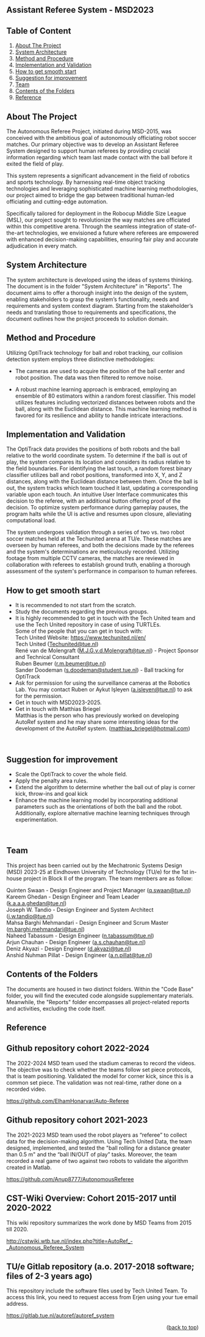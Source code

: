 <div id="top"></div>
<!--
README to be edited according to the need.
-->

<!--
## Assistant Referee System - MSD2023
<!--MSD_2023 Autonomous Referee Project-->
Assistant Referee System - MSD2023
----------------------------------

## Table of Content

1. [About The Project](#about-the-project)
2. [System Architecture](#system-architecture)
3. [Method and Procedure](#method-and-procedure)
4. [Implementation and Validation](#implementation-and-validation)
5. [How to get smooth start](#how-to-get-smooth-start)
6. [Suggestion for improvement](#suggestion-for-improvement)
7. [Team](#team)
8. [Contents of the Folders](#contents-of-the-folders)
9. [Reference](#Reference)
<!--2. [Scope of the Project](#scope-of-the-project)
4. [Feasibility Studies](#feasibility-studies)-->

<!-- ABOUT THE PROJECT -->
## About The Project

<!--The Autonomous Referee Project started with MSD-2015 with aim of autonomously refereeing a robot soccer match. The Assistant Referee System we developed will be assisting the referee informing which team touched the ball the last time before the ball went out of play. The project will be assisting the referees in officiating the Robocup Middle Size League (MSL) using real-time object tracking technologies and machine learning methodologies. 
-->
The Autonomous Referee Project, initiated during MSD-2015, was conceived with the ambitious goal of autonomously officiating robot soccer matches. Our primary objective was to develop an Assistant Referee System designed to support human referees by providing crucial information regarding which team last made contact with the ball before it exited the field of play.

This system represents a significant advancement in the field of robotics and sports technology. By harnessing real-time object tracking technologies and leveraging sophisticated machine learning methodologies, our project aimed to bridge the gap between traditional human-led officiating and cutting-edge automation.

Specifically tailored for deployment in the Robocup Middle Size League (MSL), our project sought to revolutionize the way matches are officiated within this competitive arena. Through the seamless integration of state-of-the-art technologies, we envisioned a future where referees are empowered with enhanced decision-making capabilities, ensuring fair play and accurate adjudication in every match.


<!-- Scope of the project 
## Scope of the Project 

a
d
d

T
h
i
n
g
s

h
e
r
e

-->

<!-- System Architecture -->
## System Architecture

The system architecture is developed using the ideas of systems thinking. The document is in the folder "System Architecture" in "Reports". The document aims to offer a thorough insight into the design of the system, enabling stakeholders to grasp the system’s functionality, needs and requirements and system context diagram. Starting from the stakeholder’s needs and translating those to requirements and specifications, the document outlines how the project proceeds to solution domain.

<!-- Feasibility Analysis 
## Feasibility Studies

a
d
d

T
h
i
n
g
s

h
e
r
e
-->
<!-- Method and procedure -->
## Method and Procedure
Utilizing OptiTrack technology for ball and robot tracking, our collision detection system employs three distinctive methodologies: 

- The cameras are used to acquire the position of the ball center and robot position. The data was then filtered to remove noise.  

- A robust machine learning approach is embraced, employing an ensemble of 80 estimators within a random forest classifier. This model utilizes features including vectorized distances between robots and the ball, along with the Euclidean distance. This machine learning method is favored for its resilience and ability to handle intricate interactions. 


<!-- Implementation and Validation -->
## Implementation and Validation
The OptiTrack data provides the positions of both robots and the ball relative to the world coordinate system. To determine if the ball is out of play, the system compares its location and considers its radius relative to the field boundaries. For identifying the last touch, a random forest binary classifier utilizes ball and robot positions, transformed into X, Y, and Z distances, along with the Euclidean distance between them. Once the ball is out, the system tracks which team touched it last, updating a corresponding variable upon each touch. An intuitive User Interface communicates this decision to the referee, with an additional button offering proof of the decision. To optimize system performance during gameplay pauses, the program halts while the UI is active and resumes upon closure, alleviating computational load.

The system undergoes validation through a series of two vs. two robot soccer matches held at the Techunited arena at TU/e. These matches are overseen by human referees, and both the decisions made by the referees and the system's determinations are meticulously recorded. Utilizing footage from multiple CCTV cameras, the matches are reviewed in collaboration with referees to establish ground truth, enabling a thorough assessment of the system's performance in comparison to human referees.

 <!-- How to get smooth start -->
## How to get smooth start

- It is recommended to not start from the scratch.
- Study the documents regarding the previous groups.
- It is highly recommended to get in touch with the Tech United team and use the Tech United repository in case of using TURTLEs. <br />
  Some of the people that you can get in touch with:<br />
  Tech United Website: https://www.techunited.nl/en/<br />
  Tech United (Techunited@tue.nl)<br />
  René van de Molengraft (M.J.G.v.d.Molengraft@tue.nl) - Project Sponsor and Technical Consultant <br />
  Ruben Beumer (r.m.beumer@tue.nl) <br />
  Sander Doodeman (s.doodeman@student.tue.nl) - Ball tracking for OptiTrack <br />
- Ask for permission for using the surveillance cameras at the Robotics Lab.
  You may contact Ruben or Aykut Işleyen (a.isleyen@tue.nl) to ask for the permission.
- Get in touch with MSD2023-2025.
- Get in touch with Matthias Briegel<br />
  Matthias is the person who has previously worked on developing AutoRef system and he may share some interesting ideas for the development of the AutoRef system. (matthias_briegel@hotmail.com)
<br />

<!-- Suggestion for improvement-->
## Suggestion for improvement

- Scale the OptiTrack to cover the whole field.
- Apply the penalty area rules.
- Extend the algorithm to determine whether the ball out of play is corner kick, throw-ins and goal kick
- Enhance the machine learning model by incorporating additional parameters such as the orientations of both the ball and the robot. Additionally, explore alternative machine learning techniques through experimentation.
<br />

<!-- Team -->
## Team

This project has been carried out by the Mechatronic Systems Design (MSD) 2023-25 at Eindhoven University of Technology (TU/e) for the 1st in-house project in Block II of the program. The team members are as follow:

Quinten Swaan - Design Engineer and Project Manager (q.swaan@tue.nl)<br />
Kareem Ghedan - Design Engineer and Team Leader (k.a.a.a.ghedan@tue.nl)<br />
Joseph W. Tandio - Design Engineer and System Architect (j.w.tandio@tue.nl)<br />
Mahsa Barghi Mehmandari - Design Engineer and Scrum Master (m.barghi.mehmandari@tue.nl)<br />
Naheed Tabassum - Design Engineer (n.tabassum@tue.nl)<br />
Arjun Chauhan - Design Engineer (a.s.chauhan@tue.nl)<br />
Deniz Akyazi - Design Engineer (d.akyazi@tue.nl)<br />
Anshid Nuhman Pillat - Design Engineer (a.n.pillat@tue.nl)<br />

<!-- Folder Contents -->
## Contents of the Folders

The documents are housed in two distinct folders. Within the "Code Base" folder, you will find the executed code alongside supplementary materials. Meanwhile, the "Reports" folder encompasses all project-related reports and activities, excluding the code itself.


<!-- Reference -->
## Reference

Github repository cohort 2022-2024 
---------------------------------- 
The 2022-2024 MSD team used the stadium cameras to record the videos. The objective was to check whether the teams follow set piece protocols, that is team positioning. Validated the model for corner kick, since this is a common set piece. The validation was not real-time, rather done on a recorded video.

https://github.com/ElhamHonarvar/Auto-Referee 



Github repository cohort 2021-2023 
---------------------------------- 
The 2021-2023 MSD team used the robot players as “referee” to collect data for the decision-making algorithm. Using Tech United Data, the team designed, implemented, and tested the "ball rolling for a distance greater than 0.5 m" and the “ball IN/OUT of play” tasks. Moreover, the team recorded a real game of two against two robots to validate the algorithm created in Matlab.

https://github.com/Anup8777/AutonomousReferee 



CST-Wiki Overview: Cohort 2015-2017 until 2020-2022
---------------------------------- 
This wiki repository summarizes the work done by MSD Teams from 2015 till 2020.

http://cstwiki.wtb.tue.nl/index.php?title=AutoRef_-_Autonomous_Referee_System 




TU/e Gitlab repository (a.o. 2017-2018 software; files of 2-3 years ago)
------------------------------------------------------------------------- 
This repository include the software files used by Tech United Team. To access this link, you need to request access from Erjen using your tue email address.

https://gitlab.tue.nl/autoref/autoref_system 
 
<p align="right">(<a href="#top">back to top</a>)</p>

